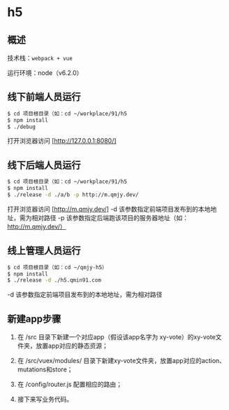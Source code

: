 # h5

## 概述

技术栈：```webpack + vue``` 

运行环境：node（v6.2.0）

## 线下前端人员运行

```bash
$ cd 项目根目录（如：cd ~/workplace/91/h5
$ npm install
$ ./debug
```

打开浏览器访问 [http://127.0.0.1:8080/]

## 线下后端人员运行

```bash
$ cd 项目根目录（如：cd ~/workplace/91/h5
$ npm install
$ ./release -d ./a/b -p http://m.qmjy.dev/
```

打开浏览器访问 [http://m.qmjy.dev/]
-d 该参数指定前端项目发布到的本地地址，需为相对路径
-p 该参数指定后端跑该项目的服务器地址（如：http://m.qmjy.dev/）

## 线上管理人员运行

```bash
$ cd 项目根目录（如：cd ~/qmjy-h5）
$ npm install
$ ./release -d ./h5.qmin91.com
```

-d 该参数指定前端项目发布到的本地地址，需为相对路径

## 新建app步骤

1. 在 /src 目录下新建一个对应app（假设该app名字为 xy-vote）的xy-vote文件夹，放置app对应的静态资源；

2. 在 /src/vuex/modules/ 目录下新建xy-vote文件夹，放置app对应的action、mutations和store；

3. 在 /config/router.js 配置相应的路由；

4. 接下来写业务代码。